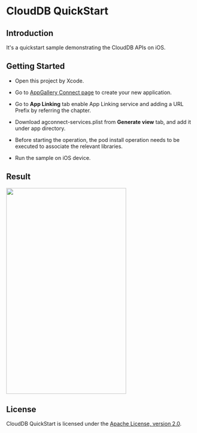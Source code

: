 # CloudDB QuickStart


## Introduction
It's a quickstart sample demonstrating the CloudDB APIs on iOS. 

## Getting Started
- Open this project by Xcode.

- Go to [AppGallery Connect page](https://developer.huawei.com/consumer/cn/service/josp/agc/index.html#/myApp) to create your new application. 

- Go to **App Linking** tab enable App Linking service and adding a URL Prefix by referring the chapter.

- Download agconnect-services.plist from **Generate view** tab, and add it under app directory.

- Before starting the operation, the pod install operation needs to be executed to associate the relevant libraries.

- Run the sample on iOS device. 

## Result

<img src="./screenshot.jpg" height="550" width="320" />

## License

CloudDB QuickStart is licensed under the [Apache License, version 2.0](http://www.apache.org/licenses/LICENSE-2.0).
